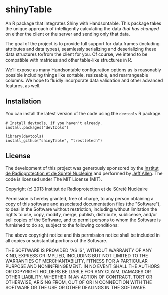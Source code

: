 shinyTable
==========

An R package that integrates Shiny with Handsontable. This package takes the 
unique approach of intelligently calculating the data *that has changed* 
on either the client or the server and sending only that data.

The goal of the project is to provide full support for data.frames (including
attributes and data types), seamlessly serializing and deserializing these
data structures to/from the client for you. Of course, we intend to be
compatible with matrices and other table-like structures in R.

We'll expose as many Handsontable configuration options as is reasonably 
possible including things like sortable, resizeable, and rearrangeable
columns. We hope to fluidly incorporate data validation and other 
advanced features, as well.


Installation
------------

You can install the latest version of the code using the `devtools` R package.

```
# Install devtools, if you haven't already.
install.packages("devtools")

library(devtools)
install_github("shinyTable", "trestletech")
```

License
-------

The development of this project was generously sponsored by the [Institut de 
Radioprotection et de Sûreté Nucléaire](http://www.irsn.fr/EN/Pages/home.aspx) 
and performed by [Jeff Allen](http://trestletech.com). The code is
licensed under The MIT License (MIT).

Copyright (c) 2013 Institut de Radioprotection et de Sûreté Nucléaire

Permission is hereby granted, free of charge, to any person obtaining a copy
of this software and associated documentation files (the "Software"), to deal
in the Software without restriction, including without limitation the rights
to use, copy, modify, merge, publish, distribute, sublicense, and/or sell
copies of the Software, and to permit persons to whom the Software is
furnished to do so, subject to the following conditions:

The above copyright notice and this permission notice shall be included in
all copies or substantial portions of the Software.

THE SOFTWARE IS PROVIDED "AS IS", WITHOUT WARRANTY OF ANY KIND, EXPRESS OR
IMPLIED, INCLUDING BUT NOT LIMITED TO THE WARRANTIES OF MERCHANTABILITY,
FITNESS FOR A PARTICULAR PURPOSE AND NONINFRINGEMENT. IN NO EVENT SHALL THE
AUTHORS OR COPYRIGHT HOLDERS BE LIABLE FOR ANY CLAIM, DAMAGES OR OTHER
LIABILITY, WHETHER IN AN ACTION OF CONTRACT, TORT OR OTHERWISE, ARISING FROM,
OUT OF OR IN CONNECTION WITH THE SOFTWARE OR THE USE OR OTHER DEALINGS IN
THE SOFTWARE.
